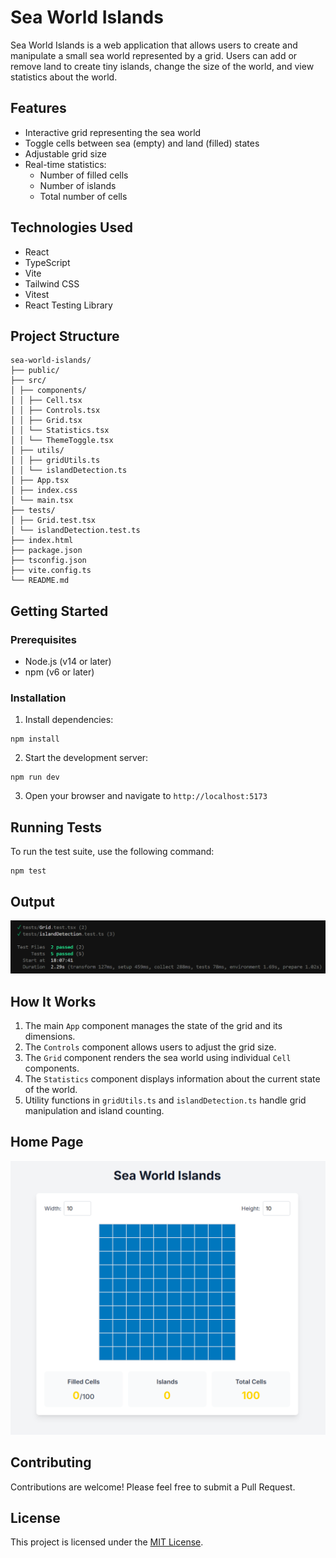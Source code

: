 # Sea World Islands

Sea World Islands is a web application that allows users to create and manipulate a small sea world represented by a grid. Users can add or remove land to create tiny islands, change the size of the world, and view statistics about the world.

## Features

- Interactive grid representing the sea world
- Toggle cells between sea (empty) and land (filled) states
- Adjustable grid size
- Real-time statistics:
  - Number of filled cells
  - Number of islands
  - Total number of cells

## Technologies Used

- React
- TypeScript
- Vite
- Tailwind CSS
- Vitest
- React Testing Library

## Project Structure

```
sea-world-islands/
├── public/
├── src/
│ ├── components/
│ │ ├── Cell.tsx
│ │ ├── Controls.tsx
│ │ ├── Grid.tsx
│ │ └── Statistics.tsx
│ │ └── ThemeToggle.tsx
│ ├── utils/
│ │ ├── gridUtils.ts
│ │ └── islandDetection.ts
│ ├── App.tsx
│ ├── index.css
│ └── main.tsx
├── tests/
│ ├── Grid.test.tsx
│ └── islandDetection.test.ts
├── index.html
├── package.json
├── tsconfig.json
├── vite.config.ts
└── README.md
```

## Getting Started

### Prerequisites

- Node.js (v14 or later)
- npm (v6 or later)

### Installation

1. Install dependencies:

```
npm install
```

2. Start the development server:

```
npm run dev
```

3. Open your browser and navigate to `http://localhost:5173`

## Running Tests

To run the test suite, use the following command:

```
npm test
```

## Output

<img src="./public/Test.png" alt="output of npm test" />

## How It Works

1. The main `App` component manages the state of the grid and its dimensions.
2. The `Controls` component allows users to adjust the grid size.
3. The `Grid` component renders the sea world using individual `Cell` components.
4. The `Statistics` component displays information about the current state of the world.
5. Utility functions in `gridUtils.ts` and `islandDetection.ts` handle grid manipulation and island counting.


## Home Page

<img src="./public/HomePage.png" alt="output of npm test" />

## Contributing

Contributions are welcome! Please feel free to submit a Pull Request.

## License

This project is licensed under the <a href="https://opensource.org/license/MIT">MIT License</a>.
